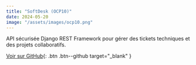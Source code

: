 ```yaml
---
title: "SoftDesk (OCP10)"
date: 2024-05-20
image: "/assets/images/ocp10.png"
--- 
```

API sécurisée Django REST Framework pour gérer des tickets techniques et des projets collaboratifs.

[Voir sur GitHub](https://github.com/SallyPJ/ocp10){: .btn .btn--github target="_blank" }